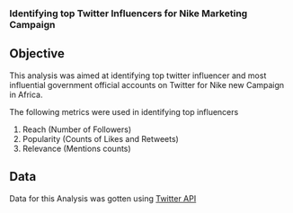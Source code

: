 ### Identifying top Twitter Influencers for Nike Marketing Campaign

## Objective

This analysis was aimed at identifying top twitter influencer and most influential government official accounts on Twitter for Nike new Campaign in Africa.

The following metrics were used in identifying top influencers

1. Reach (Number of Followers) 
2. Popularity (Counts of Likes and Retweets)
3. Relevance (Mentions counts)

## Data

Data for this Analysis was gotten using [Twitter API](https://www.developer.twitter.com)  

